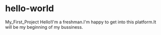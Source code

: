 # hello-world
My_First_Project
Hello!I'm a freshman.I'm happy to get into this platform.It will be my beginning of my bussiness.
